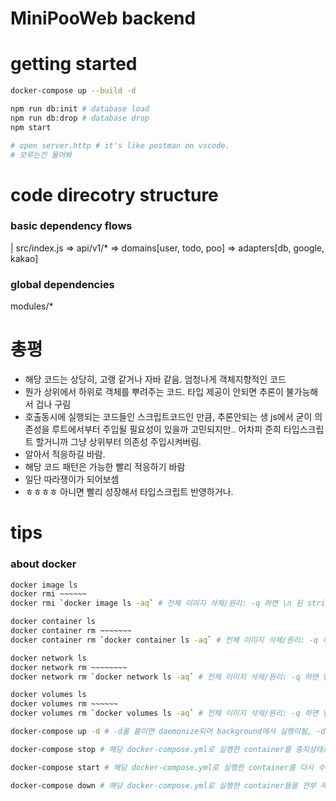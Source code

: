 # MiniPooWeb backend

# getting started

``` bash
docker-compose up --build -d

npm run db:init # database load
npm run db:drop # database drop
npm start

# open server.http # it's like postman on vscode.
# 모루는건 물어봐
```

# code direcotry structure

### basic dependency flows

| src/index.js => api/v1/* => domains[user, todo, poo] => adapters[db, google, kakao]

### global dependencies

modules/*


# 총평
- 해당 코드는 상당히, 고랭 같거나 자바 같음. 엄청나게 객체지향적인 코드
- 뭔가 상위에서 하위로 객체를 뿌려주는 코드. 타입 제공이 안되면 추론이 불가능해서 겁나 구림
- 호출동시에 실행되는 코드들인 스크립트코드인 만큼, 추론안되는 생 js에서 굳이 의존성을 루트에서부터 주입될 필요성이 있을까 고민되지만.. 어차피 준희 타입스크립트 할거니까 그냥 상위부터 의존성 주입시켜버림.
- 알아서 적응하길 바람.
- 해당 코드 패턴은 가능한 빨리 적응하기 바람
- 일단 따라쟁이가 되어보셈
- ㅎㅎㅎㅎ 아니면 빨리 성장해서 타입스크립트 반영하거나.



# tips

### about docker

``` bash
docker image ls
docker rmi ~~~~~~
docker rmi `docker image ls -aq` # 전체 이미지 삭제/원리: -q 하면 \n 된 string이 한줄씩 입력이 되서 그럼

docker container ls
docker container rm ~~~~~~~
docker container rm `docker container ls -aq` # 전체 이미지 삭제/원리: -q 하면 \n 된 string이 한줄씩 입력이 되서 그럼

docker network ls
docker network rm ~~~~~~~~
docker network rm `docker network ls -aq` # 전체 이미지 삭제/원리: -q 하면 \n 된 string이 한줄씩 입력이 되서 그럼

docker volumes ls
docker volumes rm ~~~~~~
docker volumes rm `docker volumes ls -aq` # 전체 이미지 삭제/원리: -q 하면 \n 된 string이 한줄씩 입력이 되서 그럼

docker-compose up -d # -d를 붙이면 daemonize되어 background에서 실행이됨, -d를 안붙이면 터미널에서 안나가는 foreground에서 수행이됨.

docker-compose stop # 해당 docker-compose.yml로 실행한 container를 중지상태로 만든다.

docker-compose start # 해당 docker-compose.yml로 실행한 container를 다시 수행상태로 만든다.

docker-compose down # 해당 docker-compose.yml로 실행한 container들을 전부 제거한다.
```
